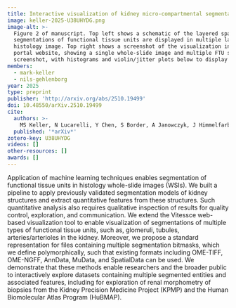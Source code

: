 ```yaml
---
title: Interactive visualization of kidney micro-compartmental segmentations and associated pathomics on whole slide images
image: keller-2025-U38UHYDG.png
image-alt: >-
  Figure 2 of manuscript. Top left shows a schematic of the layered spatial visualization approach in which
  segmentations of functional tissue units are displayed in multiple layers above a multi-channel image and an RGB
  histology image. Top right shows a screenshot of the visualization interface in the KPMP Kidney Tissue Atlas data
  portal website, showing a single whole-slide image and multiple FTU segmentations layered above. Bottom shows another
  screenshot, with histograms and violin/jitter plots below to display distributions of selected pathomic features.
members:
  - mark-keller
  - nils-gehlenborg
year: 2025
type: preprint
publisher: 'http://arxiv.org/abs/2510.19499'
doi: 10.48550/arXiv.2510.19499
cite:
  authors: >-
    MS Keller, N Lucarelli, Y Chen, S Border, A Janowczyk, J Himmelfarb, M Kretzler, J Hodgin, L Barisoni, D Demeke, L Herlitz, G Moeckel, AZ Rosenberg, Y Ding, Kidney Precision Medicine Project, HuBMAP Consortium, P Sarder, N Gehlenborg
  published: '*arXiv*'
zotero-key: U38UHYDG
videos: []
other-resources: []
awards: []
---
```

Application of machine learning techniques enables segmentation of functional tissue units in histology whole-slide images (WSIs). We built a pipeline to apply previously validated segmentation models of kidney structures and extract quantitative features from these structures. Such quantitative analysis also requires qualitative inspection of results for quality control, exploration, and communication. We extend the Vitessce web-based visualization tool to enable visualization of segmentations of multiple types of functional tissue units, such as, glomeruli, tubules, arteries/arterioles in the kidney. Moreover, we propose a standard representation for files containing multiple segmentation bitmasks, which we define polymorphically, such that existing formats including OME-TIFF, OME-NGFF, AnnData, MuData, and SpatialData can be used. We demonstrate that these methods enable researchers and the broader public to interactively explore datasets containing multiple segmented entities and associated features, including for exploration of renal morphometry of biopsies from the Kidney Precision Medicine Project (KPMP) and the Human Biomolecular Atlas Program (HuBMAP).
